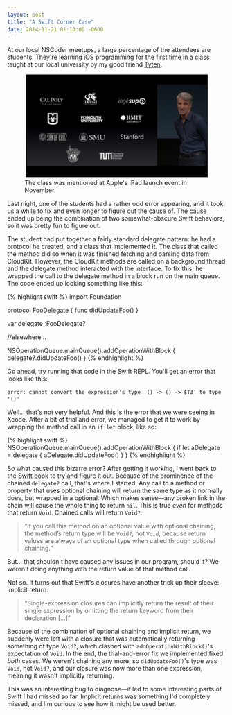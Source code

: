 ```yaml
---
layout: post
title: "A Swift Corner Case"
date: 2014-11-21 01:10:00 -0600
---
```


At our local NSCoder meetups, a large percentage of the attendees are students. They're learning iOS programming for the first time in a class taught at our local university by my good friend [Tyten](http://twitter.com/tyten).

<figure>
	<img src="/images/tiger-hair.png" alt="A screenshot of an Apple event with the University of Missouri's Swift class called out.">
	<figcaption>The class was mentioned at Apple's iPad launch event in November.</figcaption>
</figure>

Last night, one of the students had a rather odd error appearing, and it took us a while to fix and even longer to figure out the cause of. The cause ended up being the combination of two somewhat-obscure Swift behaviors, so it was pretty fun to figure out.

The student had put together a fairly standard delegate pattern: he had a protocol he created, and a class that implemented it. The class that called the method did so when it was finished fetching and parsing data from CloudKit. However, the CloudKit methods are called on a background thread and the delegate method interacted with the interface. To fix this, he wrapped the call to the delegate method in a block run on the main queue. The code ended up looking something like this:

{% highlight swift %}
import Foundation

protocol FooDelegate {
	func didUpdateFoo()
}

var delegate :FooDelegate?

//elsewhere…

NSOperationQueue.mainQueue().addOperationWithBlock {
	delegate?.didUpdateFoo()
}
{% endhighlight %}

Go ahead, try running that code in the Swift REPL. You'll get an error that looks like this:

```
error: cannot convert the expression's type '() -> () -> $T3' to type '()'
```

Well… that's not very helpful. And this is the error that we were seeing in Xcode. After a bit of trial and error, we managed to get it to work by wrapping the method call in an `if let` block, like so:

{% highlight swift %}
NSOperationQueue.mainQueue().addOperationWithBlock {
	if let aDelegate = delegate {
		aDelegate.didUpdateFoo()
	}
}
{% endhighlight %}

So what caused this bizarre error? After getting it working, I went back to the [Swift book](https://itun.es/us/jEUH0.l) to try and figure it out. Because of the prominence of the chained `delegate?` call, that's where I started. Any call to a method or property that uses optional chaining will return the same type as it normally does, but wrapped in a optional. Which makes sense&mdash;any broken link in the chain will cause the whole thing to return `nil`. This is true *even* for methods that return `Void`. Chained calls will return `Void?`.

> “If you call this method on an optional value with optional chaining, the method’s return type will be `Void?`, not `Void`, because return values are always of an optional type when called through optional chaining.”

But… that shouldn't have caused any issues in our program, should it? We weren't doing anything with the return value of that method call.

Not so. It turns out that Swift's closures have another trick up their sleeve: implicit return.

> “Single-expression closures can implicitly return the result of their single expression by omitting the return keyword from their declaration […]”

Because of the combination of optional chaining and implicit return, we suddenly were left with a closure that was automatically returning something of type `Void?`, which clashed with `addOperationWithBlock()`'s expectation of `Void`. In the end, the trial-and-error fix we implemented fixed *both* cases. We weren't chaining any more, so `didUpdateFoo()`'s type was `Void`, not `Void?`, and our closure was now more than one expression, meaning it wasn't implicitly returning.

This was an interesting bug to diagnose&mdash;it led to some interesting parts of Swift I had missed so far. Implicit returns was something I'd completely missed, and I'm curious to see how it might be used better.
